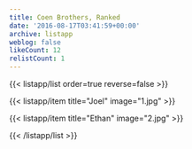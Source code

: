 ```yaml
---
title: Coen Brothers, Ranked
date: '2016-08-17T03:41:59+00:00'
archive: listapp
weblog: false
likeCount: 12
relistCount: 1
---
```



{{< listapp/list order=true reverse=false >}}

   {{< listapp/item title="Joel"
      image="1.jpg" >}}

   {{< listapp/item title="Ethan"
      image="2.jpg" >}}

{{< /listapp/list >}}
